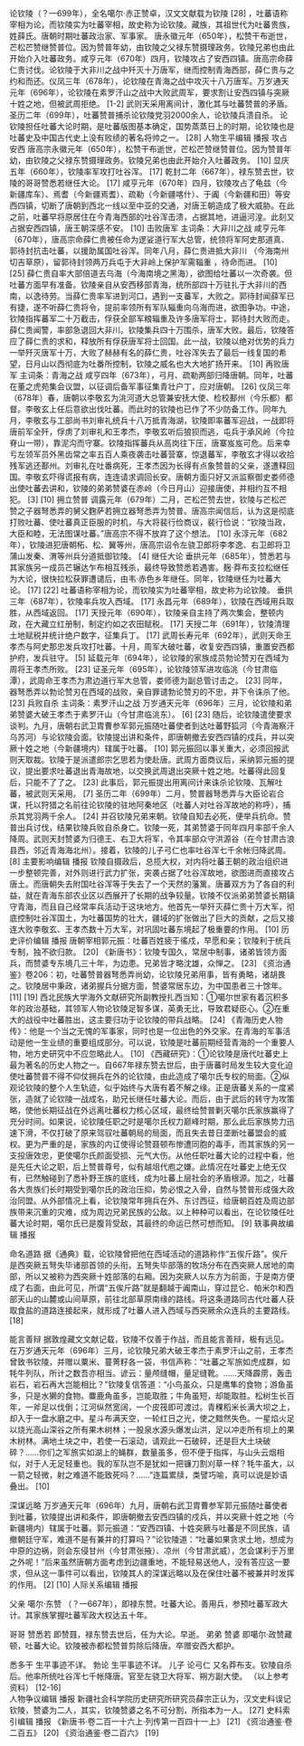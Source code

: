 论钦陵（？—699年），全名噶尔·赤正赞卓，汉文文献载为钦陵 [28]  ，吐蕃语称宰相为论，而钦陵实为吐蕃宰相，故史称为论钦陵。藏族，其祖世代为吐蕃贵族，姓薛氏。唐朝时期吐蕃政治家、军事家。
唐永徽元年（650年），松赞干布逝世，芒松芒赞继赞普位。因为赞普年幼，由钦陵之父禄东赞摄理政务。钦陵兄弟也由此开始介入吐蕃政务。咸亨元年（670年）四月，钦陵攻占了安西四镇。唐高宗命薛仁贵讨伐。论钦陵于大非川之战中歼灭十万唐军，继而控制青海西部，薛仁贵与之约和而还。仪凤三年（678年），论钦陵在青海之战中攻灭十八万唐军。万岁通天元年（696年），论钦陵在素罗汗山之战中大败武周军，要求割让安西四镇与突厥十姓之地，但被武周拒绝。 [1-2]  武则天采用离间计，激化其与吐蕃赞普的矛盾。
圣历二年（699年），吐蕃赞普捕杀论钦陵党羽2000余人，论钦陵兵溃自杀。
论钦陵担任吐蕃大论时期，是吐蕃版图基本确定，国势蒸蒸日上的时期，论钦陵也是吐蕃史及中国古代史上没有败绩的著名将帅之一。 [28] 
人物生平编辑 播报
攻占安西
唐高宗永徽元年（650年），松赞干布逝世，芒松芒赞继赞普位。因为赞普年幼，由钦陵之父禄东赞摄理政务。钦陵兄弟也由此开始介入吐蕃政务。 [10] 
显庆五年（660年），钦陵率军攻打吐谷浑。 [17] 
乾封二年（667年），禄东赞去世，钦陵的哥哥赞悉若继任大论。 [17] 
咸亨元年（670年）四月，钦陵攻占了龟兹（今新疆库车）、焉耆（今新疆焉耆）、疏勒（今新疆喀什）、于阗（今新疆和田）等安西四镇，切断了唐朝到西北一线以至中亚的交通，对唐王朝造成了极大威胁。在此之前，吐蕃早将原居住在今青海西部的吐谷浑击溃，占据其地，进逼河湟。此刻又占据安西四镇，唐王朝深感不安。 [10] 
击败唐军
主词条：大非川之战
咸亨元年（670年），唐高宗命薛仁贵被任命为逻娑道行军大总管，统领将军阿史那道真、郭待封抗击吐蕃，以援助属国吐谷浑。同年八月，薛仁贵进抵大非川 （今海南州切吉草原），留郭待封领两万兵屯于大非岭上保护军需辎重 ，待命而进。 [10]  [25] 
薛仁贵自率大部倍道去乌海（今海南境之黑海），欲图给吐蕃以一次奇袭。但吐蕃方面早有准备。钦陵亲自从安西移部青海，统所部四十万驻扎于大非川的西南，以逸待劳。当薛仁贵率军进到河口，遇到一支蕃军，大败之。郭待封闻薛军已有捷，遂不听薛仁贵将令，提前率领所有军队辎重向乌海而进，欲图争功。中途，钦陵指挥蕃军二十万截击，俘获全部军粮辎重及许多唐军将士，郭待封大败而走。薛仁贵闻警，率部急退回大非川。钦陵集兵四十万围杀，唐军大败。最后，钦陵答应了薛仁贵的求和，释放所有俘获唐军将士回国。此一战，钦陵以绝对优势的兵力一举歼灭唐军十万，大败了赫赫有名的薛仁贵，吐谷浑失去了最后一线复国的希望，日月山以西彻底为吐番所控制，钦陵之威名也大大地扩扬开来。 [10] 
再败唐军
主词条：青海之战
咸亨四年（673年），弓月、疏勒两部归降唐朝。同年，吐蕃在董之虎苑集会议盟，以征调后备军事征集青壮户丁，应对唐朝。 [26] 
仪凤三年（678年）春，唐朝以李敬玄为洮河道大总管兼安抚大使、检校鄯州（今乐都）都督。李敬玄上任后意欲出伐吐蕃。而此时的钦陵也已作了不少防备工作。同年九月，李敬玄与工部尚书刘审礼统兵十八万抵青海湖，钦陵即率蕃军迎战，一战即将唐前军全歼，俘虏了刘审礼和王孝杰，李敬玄听后狼狈而逃，屯兵于承风岭（今拉脊山一带），靠泥沟而守寨。钦陵指挥蕃兵从高岗往下压，唐寨岌岌可危。后来幸亏左领军员外黑齿常之率五百人乘夜袭击吐蕃营寨，惊退蕃军，李敬玄才得以收拾残军逃还鄯州。刘审礼在吐番病死，王孝杰因为长得有点象赞普的父亲，遂遭释回国。李敬玄吓得谎报有病，连连请求调回长安。唐朝方面只好又派监察御史娄师德出使吐蕃去讲和，钦陵的弟弟赞婆在赤岭（今日月山）迎接唐使，并相约互不相犯。 [3]  [10] 
拥立赞普
调露元年（679年）二月，芒松芒赞去世，钦陵与芒松芒赞之子器弩悉弄的舅父麴萨若拥立器弩悉弄为赞普。唐高宗闻信后，认为这是彻底打败吐蕃、使吐蕃真正臣服的时机，与大将裴行俭商议，裴行俭说：“钦陵当政，大臣和睦，无法图谋吐蕃。”唐高宗不得不放弃了这个想法。 [10] 
永淳元年（682年），钦陵进犯唐朝柘、松、翼等州，唐高宗诏令左骁卫郎将李孝逸、右卫郎将卫蒲山发秦、渭等州兵分道抵御钦陵。 [4] 
继任大论
垂拱元年（685年），赞悉若与其家族另一成员芒辗达乍布相互残杀，最终导致赞悉若遇害。麹·莽布支拉松继任为大论，很快拉松获罪遭谴后，由韦·赤色乡年继任。同年，钦陵继任为吐蕃大论。 [17]  [22]  吐蕃语称宰相为论，而钦陵实为吐蕃宰相，故史称为论钦陵。
垂拱三年（687年），钦陵率兵攻入西域。 [17] 
永昌元年（689年），钦陵在西域用兵取胜，从西域返回。 [17] 
天授元年（690年），钦陵亲自主持了两次集会，整顿内政，在大藏立红册制，制定约如之农田赋税。 [17] 
天授二年（691年），钦陵清理土地赋税并统计绝户数字，征集兵丁。 [17] 
武周长寿元年（692年），武则天命王孝杰与阿史那忠发兵攻打吐蕃。十月，周军大破吐蕃，收复安西四镇，重置安西都护府，发兵驻守。 [5] 
延载元年（694年），论钦陵的家族成员勃论赞刃在西域为周将王孝杰所败。 [23] 
证圣元年（695年），论钦陵领军进攻临洮（今甘肃临潭），武周命王孝杰为肃边道行军大总管，娄师德为副总管讨击之。 [23]  同年，器弩悉弄以勃论赞刃在西域的战败，亲自罪谴勃论赞刃的不忠，并下令诛杀了他。 [23] 
兵败自杀
主词条：素罗汗山之战
万岁通天元年（696年）三月，论钦陵和弟弟赞婆大破王孝杰于素罗汗山（今甘肃临洮东）。 [6]  [23]  随后，论钦陵遣使要求谈判。九月，唐朝右武卫胄曹参军郭元振随吐蕃使者到达吐蕃野狐河（今青海察汗乌苏河）与论钦陵会面。钦陵提出讲和条件，即唐朝撤去安西四镇的戍兵，并以突厥十姓之地（今新疆境内）辖属于吐蕃。 [10]  郭元振回以事关重大，必须回报武则天取裁。钦陵于是派遣郎宗乞思若为使赴唐。武周方面商议后，采纳郭元振的提议，提出要求吐蕃退出青海故地，以交换武周退出突厥十姓之地。吐蕃得此回复后，只能不了了之。 [23]  此事后，郭元振提出用离间计来诛杀论钦陵、瓦解吐蕃，被武则天采用。 [7] 
圣历二年（699年）二月，赞普器弩悉弄与大臣论岩合谋，托以狩猎之名前往论钦陵的驻地阿秦地区（吐蕃人对吐谷浑故地的称呼），捕杀其党羽两千余人。 [24]  并召钦陵兄弟来朝。钦陵自知去必死，便举兵抗命。赞普出兵讨伐，结果钦陵兵败自杀身亡。钦陵一死，其弟赞婆于同年四月率部千余人降周。武则天封赞婆为归德王、右卫大将军，令其率部众守洪源谷（在今甘肃古浪县西，邻近青海海北州）。接着，钦陵的儿子弓仁也率吐谷浑七千余帐归降武周。 [8] 
主要影响编辑 播报
钦陵自摄政后，总揽大权，对内将吐蕃王朝的政治组织进一步整顿完善，对外则进行武力扩张，突袭占据了吐谷浑故地，欲图进而直接攻占唐土。而唐朝失去附国吐谷浑等于失去了一个天然的藩篱。唐蕃双方为了各自的利益，就在青海东部农业区以西展开了长期的战争较量。钦陵不仅派弟弟赞婆长期镇守青海，而且自己经常率兵活动于这块地方。他首先一举歼灭薛仁贵十万大军，彻底控制吐谷浑国土，为吐蕃国势的壮大，疆域的扩张做出了巨大的贡献，之后又接连大败李敬玄、王孝杰数十万大军，对巩固吐蕃东境起了极重要的作用。 [10] 
历史评价编辑 播报
唐朝宰相郭元振：吐蕃百姓疲于徭戍，早愿和亲；钦陵利于统兵专制，独不欲归款。 [20] 
《新唐书》：钦陵专国久，常居中制事，诸弟皆领方面兵，而赞婆专东境几三十年，为边患。兄弟皆才略沈雄，众惮之。 [23] 
《资治通鉴》卷206：初，吐蕃赞普器弩悉弄尚幼，论钦陵兄弟用事，皆有勇略，诸胡畏之。钦陵居中秉政，诸弟握兵分据方面，赞婆常居东边，为中国患者三十馀年。 [11]  [19] 
西北民族大学海外文献研究所副教授扎西当知：①噶尔世家有着沉积多年的政治基础，其领军人物论钦陵足智多谋，英勇无比，导致君疑臣心。②在重大的战役中吐蕃胜出，这主要归功于论钦陵的带兵战略。 [24] 
《青海历史人物传》：他是一个当之无愧的军事家，同时也是一位出色的外交家。在青海的军事活动是他一生业绩的重要组成部分。可以说，钦陵是吐蕃前期经营青海的一个重要人物，地方史研究中不应忽略此人。 [10] 
《西藏研究》：①论钦陵是唐代吐蕃史上最为著名的历史人物之一。自667年禄东赞去世后，由于唐蕃时局发生较大变化迫使吐蕃赞普不得不仰仗拥兵在外的论钦陵，由此造成了噶尔氏专权的局面。②纵观论钦陵的整个人生轨迹，似乎始终与大唐有着不解之缘。正是唐蕃关系的一度紧张，造就了论钦陵一战成名，助兄长继任吐蕃大论。而后，由于武后的转守为攻策略，使他长期征战在外远离吐蕃权力核心区域，最终给赞普剿灭噶尔氏家族赢得了充分时间。如果说，论钦陵任职之时是噶尔氏权力巅峰时期，那么此后家族势力迅速下滑，不仅打破了原来驾驭吐蕃朝局的局面，而且失去昔日垄断吐蕃盟会的威权。更为严重的是，家族的内讧使得论赞聂顿布惨遭同胞的毒手，而其家族的另一支投唐效忠，更使噶尔氏颜面受损、元气大伤。从他任职吐蕃大论的过程中看，他是先任大论之职，后上赞普尊号，似有越俎代庖之嫌。此情况在吐蕃史上绝无仅有，已然触碰到了悉补野王族的底线，成为吐蕃上层社会的矛盾根源。加之，吐蕃各大贵族们长时期受到噶尔氏的政治压抑，势必恨之入骨，自然与赞普形成强大政治同盟。从外部情况上看，论钦陵常年拥兵在外、东讨西征，给唐朝百姓及周边部族带来沉重的灾难，成为周边兄弟民族的公敌。以上种种可以看出，在论钦陵任吐蕃大论时期，噶尔氏已是腹背受敌，其最终的命运已然可想而知。 [9] 
轶事典故编辑 播报

命名道路
据《通典》载，论钦陵曾把他在西域活动的道路称作“五俟斤路”。俟斤是西突厥五弩失毕诸部首领的头衔。五弩失毕部落的牧场分布在西突厥人居地的南部，所以又被称为西突厥十姓部落的右厢。因为突厥人以东方为前面，于是南方便成了右面，由此可见，所谓“五俟斤路”就是翻越于阗南山，穿过昆仑、帕米尔和西部天山的山麓或山间草原，前往北部草原南缘的路线。将这条道路同古代吐蕃人获取食盐的道路连接起来，就形成了吐蕃人进入西域与西突厥余众连兵的主要路线。 [18] 

能言善辩
据敦煌藏文文献记载，钦陵不仅善于作战，而且能言善辩，极有远见。在万岁通天元年（696年）三月，论钦陵兄弟大破王孝杰于素罗汗山之前，王孝杰曾致书钦陵，并赠以粟米、蔓菁籽各一袋，书信声称：“吐蕃之军旅如虎成群，如牦牛列队，所计之数吾亦相当。谚云：量颅缝帽，量足缝靴。……天降霹雳，轰击岩石，岩石再大岂能相比？”钦陵复信答道：“小鸟虽众，只是鹰隼的食物；游鱼虽多，只是水獭的食物。麋鹿角虽多，岂能取胜；牛角虽短，却能取胜。松树生长百年，一斧足以伐倒；江河纵然宽阔，一个皮筏即可渡过。青稞稻米长满大坝之上，却入于一盘水磨之中。星斗布满天空，一轮红日之光，使之黯然失色。一星焰火足以烧光高山深谷之所有果木树林；一股泉水源头爆发山洪，足以冲走所有坝上的果木树林。满地土块之中，若使一石滚动，请观此一石破碎，还是巨大土块破碎？……你们之军旅实如湖上的蝇群，数量虽多，但不便于指挥，与山头云烟相似，对于人无足轻重也。我的军队岂不是犹如一把镰刀割刈草一样？牦牛虽大，以一箭之轻微，射之难道不能致死吗？……”连篇累牍，类譬巧喻，真可以说是妙语叠出。 [10] 

深谋远略
万岁通天元年（696年）九月，唐朝右武卫胄曹参军郭元振随吐蕃使者到吐蕃，钦陵提出讲和条件，即唐朝撤去安西四镇的戍兵，并以突厥十姓之地（今新疆境内）辖属于吐蕃。郭元振道：“安西四镇、十姓突厥与吐蕃是不同民族，请撤朝廷守军，难道不是有兼并的打算吗？”论钦陵道：“吐蕃如果贪求土地，想成为中原的边祸，则会东侵甘州（今甘肃张掖）、凉州（今甘肃武威），怎会谋利于万里之外呢！”后来虽然唐朝方面考虑到边疆重地，不能轻易送他人，没有答应这一要求，但从这一事件可以看出，钦陵其人的深谋远略以及在保住吐蕃不被兼并时发挥的作用。 [2]  [10] 
人际关系编辑 播报

父亲 噶尔·东赞
（？—667年），即禄东赞。吐蕃大论。善用兵，参预吐蕃军政大计。其家族掌握吐蕃军政大权达五十年。

哥哥 赞悉若 即赞聂，禄东赞去世后，任为大论。早逝。
弟弟 赞婆 即噶尔·政赞藏顿，吐蕃大论。钦陵被赤都松赞普剪除后降唐。卒赠安西大都护。

悉多干 生平事迹不详。
勃论 生平事迹不详。
儿子
论弓仁
又名莽布支。钦陵自杀后。他率所统吐谷浑七千帐降唐。官至左骁卫大将军、朔方副大使。
（以上参考资料） [12-16]     
人物争议编辑 播报
新疆社会科学院历史研究所研究员薛宗正认为，汉文史料误记钦陵，赞婆为二人，其实，钦陵赞婆之名不可分割，所指本为一人。 [27] 
史料索引编辑 播报
《新唐书·卷二百一十六上·列传第一百四十一上》 [21] 
《资治通鉴·卷二百五》 [20] 
《资治通鉴·卷二百六》 [19] 